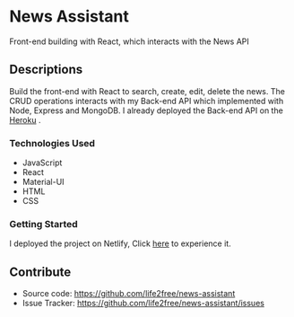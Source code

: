 # News Assistant

Front-end building with React, which interacts with the News API

## Descriptions

Build the front-end with React to search, create, edit, delete the news. The CRUD operations interacts with my Back-end API which implemented with Node, Express and MongoDB. I already deployed the Back-end API on the [Heroku](https://express-news-api.herokuapp.com/v1/) .

### Technologies Used

- JavaScript
- React
- Material-UI
- HTML
- CSS

### Getting Started

I deployed the project on Netlify, Click [here]() to experience it.

## Contribute

- Source code: https://github.com/life2free/news-assistant
- Issue Tracker: https://github.com/life2free/news-assistant/issues

